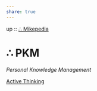 ```yaml
---
share: true
---
```

up :: [∴ Mikepedia](./index.md)

# ∴ PKM
*Personal Knowledge Management*

[Active Thinking](Active%20Thinking.md)

